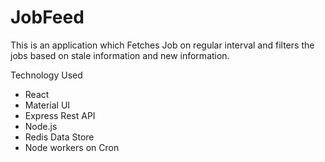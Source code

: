 # JobFeed

This is an application which Fetches Job on regular interval and filters the jobs based on stale information and new information.

Technology Used
- React 
- Material UI
- Express Rest API
- Node.js
- Redis Data Store
- Node workers on Cron
